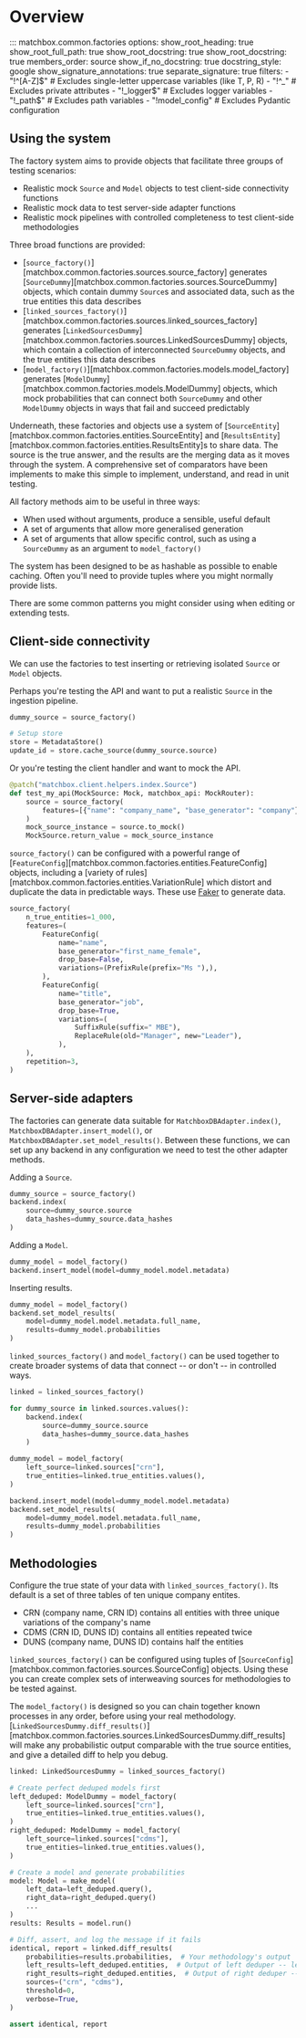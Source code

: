 # Overview

::: matchbox.common.factories
    options:
        show_root_heading: true
        show_root_full_path: true
        show_root_docstring: true
        show_root_docstring: true
        members_order: source
        show_if_no_docstring: true
        docstring_style: google
        show_signature_annotations: true
        separate_signature: true
        filters:
            - "!^[A-Z]$"  # Excludes single-letter uppercase variables (like T, P, R)
            - "!^_"       # Excludes private attributes
            - "!_logger$"  # Excludes logger variables
            - "!_path$"    # Excludes path variables
            - "!model_config" # Excludes Pydantic configuration

## Using the system

The factory system aims to provide objects that facilitate three groups of testing scenarios:

* Realistic mock `Source` and `Model` objects to test client-side connectivity functions
* Realistic mock data to test server-side adapter functions
* Realistic mock pipelines with controlled completeness to test client-side methodologies

Three broad functions are provided:

* [`source_factory()`][matchbox.common.factories.sources.source_factory] generates [`SourceDummy`][matchbox.common.factories.sources.SourceDummy] objects, which contain dummy `Source`s and associated data, such as the true entities this data describes
* [`linked_sources_factory()`][matchbox.common.factories.sources.linked_sources_factory] generates [`LinkedSourcesDummy`][matchbox.common.factories.sources.LinkedSourcesDummy] objects, which contain a collection of interconnected `SourceDummy` objects, and the true entities this data describes
* [`model_factory()`][matchbox.common.factories.models.model_factory] generates [`ModelDummy`][matchbox.common.factories.models.ModelDummy] objects, which mock probabilities that can connect both `SourceDummy` and other `ModelDummy` objects in ways that fail and succeed predictably

Underneath, these factories and objects use a system of [`SourceEntity`][matchbox.common.factories.entities.SourceEntity] and [`ResultsEntity`][matchbox.common.factories.entities.ResultsEntity]s to share data. The source is the true answer, and the results are the merging data as it moves through the system. A comprehensive set of comparators have been implements to make this simple to implement, understand, and read in unit testing.

All factory methods aim to be useful in three ways:

* When used without arguments, produce a sensible, useful default
* A set of arguments that allow more generalised generation
* A set of arguments that allow specific control, such as using a `SourceDummy` as an argument to `model_factory()`

The system has been designed to be as hashable as possible to enable caching. Often you'll need to provide tuples where you might normally provide lists.

There are some common patterns you might consider using when editing or extending tests.

## Client-side connectivity

We can use the factories to test inserting or retrieving isolated `Source` or `Model` objects.

Perhaps you're testing the API and want to put a realistic `Source` in the ingestion pipeline.

```python
dummy_source = source_factory()

# Setup store
store = MetadataStore()
update_id = store.cache_source(dummy_source.source)
```

Or you're testing the client handler and want to mock the API.

```python
@patch("matchbox.client.helpers.index.Source")
def test_my_api(MockSource: Mock, matchbox_api: MockRouter):
    source = source_factory(
        features=[{"name": "company_name", "base_generator": "company"}]
    )
    mock_source_instance = source.to_mock()
    MockSource.return_value = mock_source_instance
```

`source_factory()` can be configured with a powerful range of [`FeatureConfig`][matchbox.common.factories.entities.FeatureConfig] objects, including a [variety of rules][matchbox.common.factories.entities.VariationRule] which distort and duplicate the data in predictable ways. These use [Faker](https://faker.readthedocs.io/) to generate data.

```python
source_factory(
    n_true_entities=1_000,
    features=(
        FeatureConfig(
            name="name",
            base_generator="first_name_female",
            drop_base=False,
            variations=(PrefixRule(prefix="Ms "),),
        ),
        FeatureConfig(
            name="title",
            base_generator="job",
            drop_base=True,
            variations=(
                SuffixRule(suffix=" MBE"),
                ReplaceRule(old="Manager", new="Leader"),
            ),
    ),
    repetition=3,
)
```

## Server-side adapters

The factories can generate data suitable for `MatchboxDBAdapter.index()`, `MatchboxDBAdapter.insert_model()`, or `MatchboxDBAdapter.set_model_results()`. Between these functions, we can set up any backend in any configuration we need to test the other adapter methods.

Adding a `Source`.

```python
dummy_source = source_factory()
backend.index(
    source=dummy_source.source
    data_hashes=dummy_source.data_hashes
)
```

Adding a `Model`.

```python
dummy_model = model_factory()
backend.insert_model(model=dummy_model.model.metadata)
```

Inserting results.

```python
dummy_model = model_factory()
backend.set_model_results(
    model=dummy_model.model.metadata.full_name, 
    results=dummy_model.probabilities
)
```

`linked_sources_factory()` and `model_factory()` can be used together to create broader systems of data that connect -- or don't -- in controlled ways.

```python
linked = linked_sources_factory()

for dummy_source in linked.sources.values():
    backend.index(
        source=dummy_source.source
        data_hashes=dummy_source.data_hashes
    )

dummy_model = model_factory(
    left_source=linked.sources["crn"],
    true_entities=linked.true_entities.values(),
)

backend.insert_model(model=dummy_model.model.metadata)
backend.set_model_results(
    model=dummy_model.model.metadata.full_name, 
    results=dummy_model.probabilities
)
```

## Methodologies

Configure the true state of your data with `linked_sources_factory()`. Its default is a set of three tables of ten unique company entites.

* CRN (company name, CRN ID) contains all entities with three unique variations of the company's name
* CDMS (CRN ID, DUNS ID) contains all entities repeated twice
* DUNS (company name, DUNS ID) contains half the entities

`linked_sources_factory()` can be configured using tuples of [`SourceConfig`][matchbox.common.factories.sources.SourceConfig] objects. Using these you can create complex sets of interweaving sources for methodologies to be tested against.

The `model_factory()` is designed so you can chain together known processes in any order, before using your real methodology. [`LinkedSourcesDummy.diff_results()`][matchbox.common.factories.sources.LinkedSourcesDummy.diff_results] will make any probabilistic output comparable with the true source entities, and give a detailed diff to help you debug.

```python
linked: LinkedSourcesDummy = linked_sources_factory()

# Create perfect deduped models first
left_deduped: ModelDummy = model_factory(
    left_source=linked.sources["crn"],
    true_entities=linked.true_entities.values(),
)
right_deduped: ModelDummy = model_factory(
    left_source=linked.sources["cdms"],
    true_entities=linked.true_entities.values(),
)

# Create a model and generate probabilities
model: Model = make_model(
    left_data=left_deduped.query(),
    right_data=right_deduped.query()
    ...
)
results: Results = model.run()

# Diff, assert, and log the message if it fails
identical, report = linked.diff_results(
    probabilities=results.probabilities,  # Your methodology's output
    left_results=left_deduped.entities,  # Output of left deduper -- left input to your methodology
    right_results=right_deduped.entities,  # Output of right deduper -- left input to your methodology
    sources=("crn", "cdms"),
    threshold=0,
    verbose=True,
)

assert identical, report
```